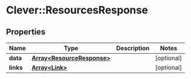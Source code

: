 # Clever::ResourcesResponse

## Properties
Name | Type | Description | Notes
------------ | ------------- | ------------- | -------------
**data** | [**Array&lt;ResourceResponse&gt;**](ResourceResponse.md) |  | [optional] 
**links** | [**Array&lt;Link&gt;**](Link.md) |  | [optional] 

